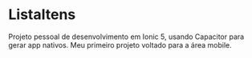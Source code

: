 # ListaItens
Projeto pessoal de desenvolvimento em Ionic 5, usando Capacitor para gerar app nativos. Meu primeiro projeto voltado para a área mobile.
